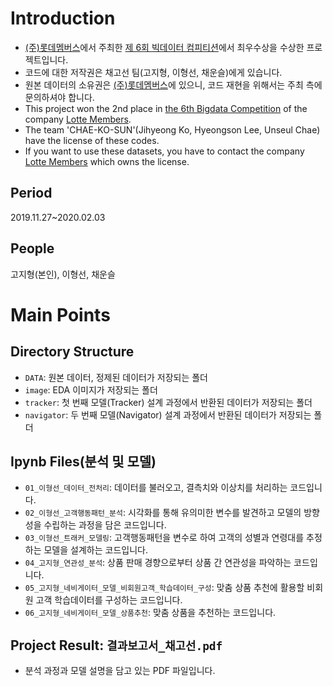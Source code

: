 # Introduction  
* [(주)롯데멤버스](https://www.lpoint.com/)에서 주최한 [제 6회 빅데이터 컴피티션](https://competition.lpoint.com/index.tran)에서 최우수상을 수상한 프로젝트입니다.
* 코드에 대한 저작권은 채고선 팀(고지형, 이형선, 채운슬)에게 있습니다.
* 원본 데이터의 소유권은 [(주)롯데멤버스](https://www.lpoint.com/)에 있으니, 코드 재현을 위해서는 주최 측에 문의하셔야 합니다.  
* This project won the 2nd place in [the 6th Bigdata Competition](https://competition.lpoint.com/index.tran) of the company [Lotte Members](https://www.lpoint.com/app/global/LHGA100100.do?globalFlag=ENG). 
* The team 'CHAE-KO-SUN'(Jihyeong Ko, Hyeongson Lee, Unseul Chae) have the license of these codes.
* If you want to use these datasets, you have to contact the company [Lotte Members](https://www.lpoint.com/app/global/LHGA100100.do?globalFlag=ENG) which owns the license.

## Period  
2019.11.27~2020.02.03

## People
고지형(본인), 이형선, 채운슬

# Main Points
## Directory Structure
- `DATA`: 원본 데이터, 정제된 데이터가 저장되는 폴더
- `image`: EDA 이미지가 저장되는 폴더
- `tracker`: 첫 번째 모델(Tracker) 설계 과정에서 반환된 데이터가 저장되는 폴더
- `navigator`: 두 번째 모델(Navigator) 설계 과정에서 반환된 데이터가 저장되는 폴더

## Ipynb Files(분석 및 모델)
- `01_이형선_데이터_전처리`: 데이터를 불러오고, 결측치와 이상치를 처리하는 코드입니다.
- `02_이형선_고객행동패턴_분석`: 시각화를 통해 유의미한 변수를 발견하고 모델의 방향성을 수립하는 과정을 담은 코드입니다.
- `03_이형선_트래커_모델링`: 고객행동패턴을 변수로 하여 고객의 성별과 연령대를 추정하는 모델을 설계하는 코드입니다.
- `04_고지형_연관성_분석`: 상품 판매 경향으로부터 상품 간 연관성을 파악하는 코드입니다.
- `05_고지형_네비게이터_모델_비회원고객_학습데이터_구성`: 맞춤 상품 추천에 활용할 비회원 고객 학습데이터를 구성하는 코드입니다.
- `06_고지형_네비게이터_모델_상품추천`: 맞춤 상품을 추천하는 코드입니다.

## Project Result: `결과보고서_채고선.pdf`
- 분석 과정과 모델 설명을 담고 있는 PDF 파일입니다.
